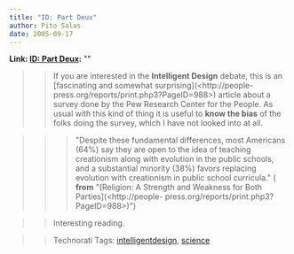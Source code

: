 ```yaml
---
title: "ID: Part Deux"
author: Pito Salas
date: 2005-09-17
---
```


**Link: [ID: Part Deux](None):** ""


>>

>> If you are interested in the **Intelligent Design** debate, this is an
[fascinating and somewhat surprising](<http://people-
press.org/reports/print.php3?PageID=988>) article about a survey done by the
Pew Research Center for the People. As usual with this kind of thing it is
useful to **know the bias** of the folks doing the survey, which I have not
looked into at all.

>>

>>> "Despite these fundamental differences, most Americans (64%) say they are
open to the idea of teaching creationism along with evolution in the public
schools, and a substantial minority (38%) favors replacing evolution with
creationism in public school curricula." ( **from** "[Religion: A Strength and
Weakness for Both Parties](<http://people-
press.org/reports/print.php3?PageID=988>)")

>>

>> Interesting reading.

>>

>> Technorati Tags:
[intelligentdesign](<http://www.technorati.com/tag/intelligentdesign>),
[science](<http://www.technorati.com/tag/science>)


